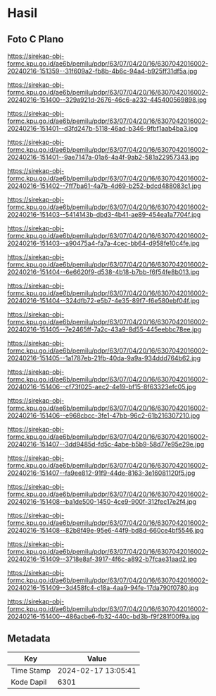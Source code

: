 # Hasil

## Foto C Plano

https://sirekap-obj-formc.kpu.go.id/ae6b/pemilu/pdpr/63/07/04/20/16/6307042016002-20240216-151359--31f609a2-fb8b-4b6c-94a4-b925ff31df5a.jpg

https://sirekap-obj-formc.kpu.go.id/ae6b/pemilu/pdpr/63/07/04/20/16/6307042016002-20240216-151400--329a921d-2676-46c6-a232-445400569898.jpg

https://sirekap-obj-formc.kpu.go.id/ae6b/pemilu/pdpr/63/07/04/20/16/6307042016002-20240216-151401--d3fd247b-5118-46ad-b346-9fbf1aab4ba3.jpg

https://sirekap-obj-formc.kpu.go.id/ae6b/pemilu/pdpr/63/07/04/20/16/6307042016002-20240216-151401--9ae7147a-01a6-4a4f-9ab2-581a22957343.jpg

https://sirekap-obj-formc.kpu.go.id/ae6b/pemilu/pdpr/63/07/04/20/16/6307042016002-20240216-151402--7ff7ba61-4a7b-4d69-b252-bdcd488083c1.jpg

https://sirekap-obj-formc.kpu.go.id/ae6b/pemilu/pdpr/63/07/04/20/16/6307042016002-20240216-151403--5414143b-dbd3-4b41-ae89-454ea1a7704f.jpg

https://sirekap-obj-formc.kpu.go.id/ae6b/pemilu/pdpr/63/07/04/20/16/6307042016002-20240216-151403--a90475a4-fa7a-4cec-bb64-d958fe10c4fe.jpg

https://sirekap-obj-formc.kpu.go.id/ae6b/pemilu/pdpr/63/07/04/20/16/6307042016002-20240216-151404--6e6620f9-d538-4b18-b7bb-f6f54fe8b013.jpg

https://sirekap-obj-formc.kpu.go.id/ae6b/pemilu/pdpr/63/07/04/20/16/6307042016002-20240216-151404--324dfb72-e5b7-4e35-89f7-f6e580ebf04f.jpg

https://sirekap-obj-formc.kpu.go.id/ae6b/pemilu/pdpr/63/07/04/20/16/6307042016002-20240216-151405--7e2465ff-7a2c-43a9-8d55-445eebbc78ee.jpg

https://sirekap-obj-formc.kpu.go.id/ae6b/pemilu/pdpr/63/07/04/20/16/6307042016002-20240216-151405--1a1787eb-21fb-40da-9a9a-934ddd764b62.jpg

https://sirekap-obj-formc.kpu.go.id/ae6b/pemilu/pdpr/63/07/04/20/16/6307042016002-20240216-151406--cf73f025-aec2-4e19-bf15-8f63323efc05.jpg

https://sirekap-obj-formc.kpu.go.id/ae6b/pemilu/pdpr/63/07/04/20/16/6307042016002-20240216-151406--e968cbcc-3fe1-47bb-96c2-61b216307210.jpg

https://sirekap-obj-formc.kpu.go.id/ae6b/pemilu/pdpr/63/07/04/20/16/6307042016002-20240216-151407--3dd9485d-fd5c-4abe-b5b9-58d77e95e29e.jpg

https://sirekap-obj-formc.kpu.go.id/ae6b/pemilu/pdpr/63/07/04/20/16/6307042016002-20240216-151407--fa9ee812-91f9-44de-8163-3e16081120f5.jpg

https://sirekap-obj-formc.kpu.go.id/ae6b/pemilu/pdpr/63/07/04/20/16/6307042016002-20240216-151408--ba1de500-1450-4ce9-900f-312fec17e2f4.jpg

https://sirekap-obj-formc.kpu.go.id/ae6b/pemilu/pdpr/63/07/04/20/16/6307042016002-20240216-151408--82b8f49e-95e6-44f9-bd8d-660ce4bf5546.jpg

https://sirekap-obj-formc.kpu.go.id/ae6b/pemilu/pdpr/63/07/04/20/16/6307042016002-20240216-151409--3718e8af-3917-4f6c-a892-b7fcae31aad2.jpg

https://sirekap-obj-formc.kpu.go.id/ae6b/pemilu/pdpr/63/07/04/20/16/6307042016002-20240216-151409--3d458fc4-c18a-4aa9-94fe-17da790f0780.jpg

https://sirekap-obj-formc.kpu.go.id/ae6b/pemilu/pdpr/63/07/04/20/16/6307042016002-20240216-151400--486acbe6-fb32-440c-bd3b-f9f281f00f9a.jpg


## Metadata

| Key        | Value               |
| ---------- | ------------------- |
| Time Stamp | 2024-02-17 13:05:41 |
| Kode Dapil | 6301                |



